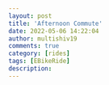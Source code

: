 ```yaml
---
layout: post
title: 'Afternoon Commute'
date: 2022-05-06 14:22:04
author: multishiv19
comments: true
category: [rides]
tags: [EBikeRide]
description: 
---
```


<div width='100%' class='strava-embed-placeholder' data-embed-type='activity' data-embed-id='7095321789'></div>
<script src='https://strava-embeds.com/embed.js'></script>
